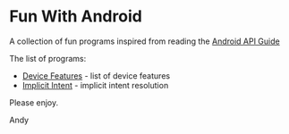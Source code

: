 Fun With Android
================

A collection of fun programs inspired from reading the [Android API Guide](http://developer.android.com/guide/index.html)

The list of programs:
* [Device Features](https:./tree/master/Introduction/DeviceCompatibility/DeviceFeatures) - list of device features
* [Implicit Intent](https:./tree/master/AppComponents/ImplicitIntent) - implicit intent resolution

Please enjoy.


Andy